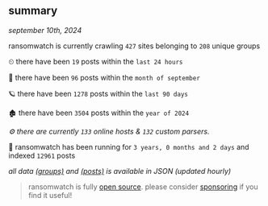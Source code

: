 
## summary
_september 10th, 2024_

ransomwatch is currently crawling `427` sites belonging to `208` unique groups

⏲ there have been `19` posts within the `last 24 hours`

🦈 there have been `96` posts within the `month of september`

🪐 there have been `1278` posts within the `last 90 days`

🏚 there have been `3504` posts within the `year of 2024`

_⚙️ there are currently `133` online hosts & `132` custom parsers._

🦕 ransomwatch has been running for `3 years, 0 months and 2 days` and indexed `12961` posts

_all data  [(groups)](http://ransomwhat.telemetry.ltd/groups) and [(posts)](http://ransomwhat.telemetry.ltd/posts) is available in JSON (updated hourly)_

> ransomwatch is fully [open source](https://github.com/joshhighet/ransomwatch#ransomwatch--). please consider [sponsoring](https://github.com/sponsors/joshhighet) if you find it useful!
